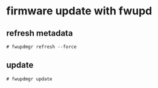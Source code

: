 # firmware update with fwupd


## refresh metadata
```
# fwupdmgr refresh --force
```


## update
```
# fwupdmgr update
```
